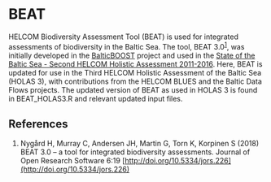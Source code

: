# BEAT
HELCOM Biodiversity Assessment Tool (BEAT) is used for integrated assessments of biodiversity in the Baltic Sea. The tool, BEAT 3.0<sup>[1](#references)</sup>, was initially developed in the [BalticBOOST](https://github.com/NIVA-Denmark/BalticBOOST) project and used in the [State of the Baltic Sea - Second HELCOM Holistic Assessment 2011-2016](http://stateofthebalticsea.helcom.fi/). Here, BEAT is updated for use in the Third HELCOM Holistic Assessment of the Baltic Sea (HOLAS 3), with contributions from the HELCOM BLUES and the Baltic Data Flows projects.
The updated version of BEAT as used in HOLAS 3 is found in BEAT_HOLAS3.R and relevant updated input files.
## References<a name="references"></a>
1. Nygård H, Murray C, Andersen JH, Martin G, Torn K, Korpinen S (2018) BEAT 3.0 – a tool for integrated biodiversity assessments. Journal of Open Research Software 6:19 [http://doi.org/10.5334/jors.226](http://doi.org/10.5334/jors.226)

